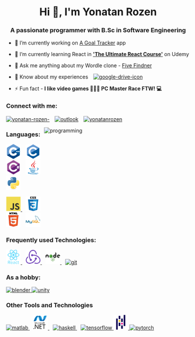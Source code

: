 <h1 align="center">Hi 👋, I'm Yonatan Rozen</h1>
<h3 align="center">A passionate programmer with B.Sc in Software Engineering</h3>

- 🔭 I’m currently working on [A Goal Tracker](https://github.com/Yonatan-Rozen/Ultimate-React-Course/tree/main/Part%201%20-%20React%20Fundamentals/My%20Projects/goal-tracker) app

- 🌱 I’m currently learning React in [**'The Ultimate React Course'**](https://github.com/Yonatan-Rozen/Ultimate-React-Course) on Udemy

- 💬 Ask me anything about my Wordle clone - [Five Findner](https://yonatan-rozen.github.io/Five-Finder/)

- 📄 Know about my experiences
  <span style="margin-right: 10px;"></span>
  [![google-drive-icon](https://github.com/Yonatan-Rozen/Yonatan-Rozen/assets/44236017/cda38ea9-7327-4a0c-aff8-d7630002507a)](https://drive.google.com/file/d/1mwhXoufreD0g_S2jTAthsDcGP61eVlsv/view?usp=sharing)

- ⚡ Fun fact - **I like video games 💪🏻😎 PC Master Race FTW! 💻**

<h3 align="left">Connect with me:</h3>
<p align="left">
<a href="https://linkedin.com/in/yonatan-rozen-" target="blank"><img align="center" src="https://raw.githubusercontent.com/rahuldkjain/github-profile-readme-generator/master/src/images/icons/Social/linked-in-alt.svg" alt="yonatan-rozen-" height="40" width="40" /></a>
<span style="margin-right: 10px;"></span>
<a href="mailto: yon969@outlook.co.il" target="blank"><img align="center" src="https://github.com/Yonatan-Rozen/Yonatan-Rozen/assets/44236017/256f6a47-84f6-4835-8cdc-0b42874b7e52" alt="outlook" height="40" width="40"></a>
<span style="margin-right: 10px;"></span>
<a href="https://www.leetcode.com/yonatanrozen" target="blank"><img align="center" src="https://raw.githubusercontent.com/rahuldkjain/github-profile-readme-generator/master/src/images/icons/Social/leet-code.svg" alt="yonatanrozen" height="40" width="40" /></a>
</p>
  <img align="right" src="https://analyticsindiamag.com/wp-content/uploads/2018/12/developer-dribbble.gif" alt="programming" width="400" height="250"/>
<h3 align="left">Languages:</h3>
<p align="left">
<a href="https://www.w3schools.com/cpp/" target="_blank" rel="noreferrer"> <img src="https://raw.githubusercontent.com/devicons/devicon/master/icons/cplusplus/cplusplus-original.svg" alt="cplusplus" width="40" height="40"/></a>
<span style="margin-right: 10px;"></span>
<a href="https://www.cprogramming.com/" target="_blank" rel="noreferrer"> <img src="https://raw.githubusercontent.com/devicons/devicon/master/icons/c/c-original.svg" alt="c" width="40" height="40"/></a>
<span style="margin-right: 10px;"></span>
<a href="https://www.w3schools.com/cs/" target="_blank" rel="noreferrer"> <img src="https://raw.githubusercontent.com/devicons/devicon/master/icons/csharp/csharp-original.svg" alt="csharp" width="40" height="40"/></a>
<span style="margin-right: 10px;"></span>
<a href="https://www.java.com" target="_blank" rel="noreferrer"> <img src="https://raw.githubusercontent.com/devicons/devicon/master/icons/java/java-original.svg" alt="java" width="40" height="40"/></a>
<span style="margin-right: 10px;"></span>
<a href="https://www.python.org" target="_blank" rel="noreferrer"> <img src="https://raw.githubusercontent.com/devicons/devicon/master/icons/python/python-original.svg" alt="python" width="40" height="40"/></a>

<a href="https://developer.mozilla.org/en-US/docs/Web/JavaScript" target="_blank" rel="noreferrer"> <img src="https://raw.githubusercontent.com/devicons/devicon/master/icons/javascript/javascript-original.svg" alt="javascript" width="40" height="40"/> </a>
<span style="margin-right: 10px;"></span>
<a href="https://www.w3schools.com/css/" target="_blank" rel="noreferrer"> <img src="https://raw.githubusercontent.com/devicons/devicon/master/icons/css3/css3-original-wordmark.svg" alt="css3" width="40" height="40"/></a>
<span style="margin-right: 10px;"></span>
<a href="https://www.w3.org/html/" target="_blank" rel="noreferrer"> <img src="https://raw.githubusercontent.com/devicons/devicon/master/icons/html5/html5-original-wordmark.svg" alt="html5" width="40" height="40"/></a>
<span style="margin-right: 10px;"></span>
<a href="https://www.mysql.com/" target="_blank" rel="noreferrer"> <img src="https://raw.githubusercontent.com/devicons/devicon/master/icons/mysql/mysql-original-wordmark.svg" alt="mysql" width="40" height="40"/></a>
</p>

<h3 align="left">Frequently used Technologies:</h3>
<p>
<a href="https://reactjs.org/" target="_blank" rel="noreferrer"> <img src="https://raw.githubusercontent.com/devicons/devicon/master/icons/react/react-original-wordmark.svg" alt="react" width="40" height="40"/> </a>
<span style="margin-right: 10px;"></span>
<a href="https://redux.js.org" target="_blank" rel="noreferrer"> <img src="https://raw.githubusercontent.com/devicons/devicon/master/icons/redux/redux-original.svg" alt="redux" width="40" height="40"/> </a>
<span style="margin-right: 10px;"></span>
<a href="https://nodejs.org" target="_blank" rel="noreferrer"> <img src="https://raw.githubusercontent.com/devicons/devicon/master/icons/nodejs/nodejs-original-wordmark.svg" alt="nodejs" width="40" height="40"/> </a>
<span style="margin-right: 10px;"></span>
<a href="https://git-scm.com/" target="_blank" rel="noreferrer"> <img src="https://www.vectorlogo.zone/logos/git-scm/git-scm-icon.svg" alt="git" width="40" height="40"/> </a>
</p>

<h3 align="left">As a hobby:</h3>
<p align="left">
<a href="https://www.blender.org/" target="_blank" rel="noreferrer"> <img src="https://download.blender.org/branding/community/blender_community_badge_white.svg" alt="blender" width="40" height="40"/> </a>
<a href="https://unity.com/" target="_blank" rel="noreferrer"> <img src="https://www.vectorlogo.zone/logos/unity3d/unity3d-icon.svg" alt="unity" width="40" height="40"/> </a>
</p>

<h3 align="left">Other Tools and Technologies</h3>
<p align="left">
<a href="https://www.mathworks.com/" target="_blank" rel="noreferrer"> <img src="https://upload.wikimedia.org/wikipedia/commons/2/21/Matlab_Logo.png" alt="matlab" width="40" height="40"/> </a>
<span style="margin-right: 10px;"></span>
<a href="https://dotnet.microsoft.com/" target="_blank" rel="noreferrer"> <img src="https://raw.githubusercontent.com/devicons/devicon/master/icons/dot-net/dot-net-original-wordmark.svg" alt="dotnet" width="40" height="40"/> </a>
<span style="margin-right: 10px;"></span>
<a href="https://www.haskell.org/" target="_blank" rel="noreferrer"> <img src="https://upload.wikimedia.org/wikipedia/commons/1/1c/Haskell-Logo.svg" alt="haskell" width="40" height="40"/> </a>
<span style="margin-right: 10px;"></span>
<a href="https://www.tensorflow.org" target="_blank" rel="noreferrer"> <img src="https://www.vectorlogo.zone/logos/tensorflow/tensorflow-icon.svg" alt="tensorflow" width="40" height="40"/> </a>
<a href="https://pandas.pydata.org/" target="_blank" rel="noreferrer"> <img src="https://raw.githubusercontent.com/devicons/devicon/2ae2a900d2f041da66e950e4d48052658d850630/icons/pandas/pandas-original.svg" alt="pandas" width="40" height="40"/> </a>
<a href="https://pytorch.org/" target="_blank" rel="noreferrer"> <img src="https://www.vectorlogo.zone/logos/pytorch/pytorch-icon.svg" alt="pytorch" width="40" height="40"/> </a>
</p>

